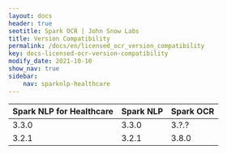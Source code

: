 ```yaml
---
layout: docs
header: true
seotitle: Spark OCR | John Snow Labs
title: Version Compatibility
permalink: /docs/en/licensed_ocr_version_compatibility
key: docs-licensed-ocr-version-compatibility
modify_date: 2021-10-10
show_nav: true
sidebar:
    nav: sparknlp-healthcare
---
```


<div class="h3-box" markdown="1">


| Spark NLP for Healthcare	| Spark NLP | Spark OCR |
|---------------------------|--------------------|--------------------|
| 3.3.0     				| 3.3.0              | 3.?.?              |
| 3.2.1     				| 3.2.1              | 3.8.0              |
